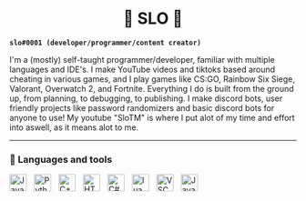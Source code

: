 <h1 align="center">🌟 SLO 🌟</h1>

**`slo#0001 (developer/programmer/content creator)`**

I'm a (mostly) self-taught programmer/developer, familiar with multiple languages and IDE's. I make YouTube videos and tiktoks based around cheating in various games, and I play games like CS:GO, Rainbow Six Siege, Valorant, Overwatch 2, and Fortnite. Everything I do is built from the ground up, from planning, to debugging, to publishing. I make discord bots, user friendly projects like password randomizers and basic discord bots for anyone to use! My youtube "SloTM" is where I put alot of my time and effort into aswell, as it means alot to me.


---
    
### 🧰 Languages and tools

<img align="left" alt="JavaScript" width="30px" style="padding-right:10px;" src="https://cdn.jsdelivr.net/gh/devicons/devicon/icons/javascript/javascript-plain.svg"/>
<img align="left" alt="Python" width="30px" style="padding-right:10px;" src="https://cdn.jsdelivr.net/gh/devicons/devicon/icons/python/python-original.svg" />
<img align="left" alt="C++" width="30px" style="padding-right:10px;" src="https://cdn.jsdelivr.net/gh/devicons/devicon/icons/cplusplus/cplusplus-original.svg" />
<img align="left" alt="HTML" width="30px" style="padding-right:10px;" src="https://cdn.jsdelivr.net/gh/devicons/devicon/icons/html5/html5-original.svg" />
<img align="left" alt="C#" width="30px" style="padding-right:10px;" src="https://cdn.jsdelivr.net/gh/devicons/devicon/icons/csharp/csharp-original.svg" />
<img align="left" alt="lua" width="30px" style="padding-right:10px;" src="https://cdn.jsdelivr.net/gh/devicons/devicon/icons/lua/lua-original.svg" />
<img align="left" alt="VSC" width="30px" style="padding-right:10px;" src="https://cdn.jsdelivr.net/gh/devicons/devicon/icons/vscode/vscode-original.svg" />
<img align="left" alt="Java" width="30px" style="padding-right:10px;" src=
<img align="left" alt="Java" width="30px" style="padding-right:10px;" src=
